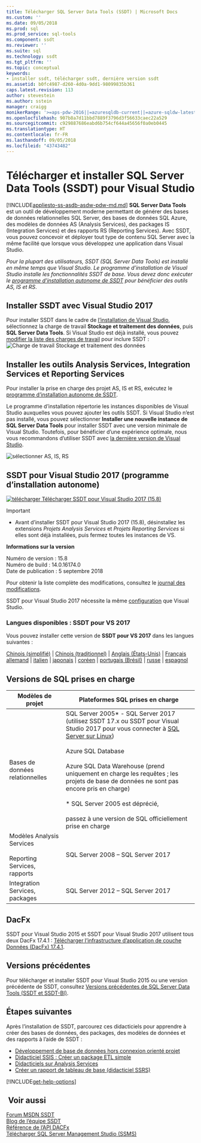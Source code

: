 ```yaml
---
title: Télécharger SQL Server Data Tools (SSDT) | Microsoft Docs
ms.custom: ''
ms.date: 09/05/2018
ms.prod: sql
ms.prod_service: sql-tools
ms.component: ssdt
ms.reviewer: ''
ms.suite: sql
ms.technology: ssdt
ms.tgt_pltfrm: ''
ms.topic: conceptual
keywords:
- installer ssdt, télécharger ssdt, dernière version ssdt
ms.assetid: b0fc4987-d260-4d0a-9dd1-98099835b361
caps.latest.revision: 113
author: stevestein
ms.author: sstein
manager: craigg
monikerRange: '>=aps-pdw-2016||=azuresqldb-current||=azure-sqldw-latest||>=sql-server-2016||=sqlallproducts-allversions||=azuresqldb-mi-current'
ms.openlocfilehash: 907b8a7d11bbd7889f3796d3f56633caec22a529
ms.sourcegitcommit: c929887686eabd6b754cf644a45656f0a0eb0445
ms.translationtype: HT
ms.contentlocale: fr-FR
ms.lasthandoff: 09/05/2018
ms.locfileid: "43743482"
---
```

# <a name="download-and-install-sql-server-data-tools-ssdt-for-visual-studio"></a>Télécharger et installer SQL Server Data Tools (SSDT) pour Visual Studio
[!INCLUDE[appliesto-ss-asdb-asdw-pdw-md.md](../includes/appliesto-ss-asdb-asdw-pdw-md.md)]
**SQL Server Data Tools** est un outil de développement moderne permettant de générer des bases de données relationnelles SQL Server, des bases de données SQL Azure, des modèles de données AS (Analysis Services), des packages IS (Integration Services) et des rapports RS (Reporting Services). Avec SSDT, vous pouvez concevoir et déployer tout type de contenu SQL Server avec la même facilité que lorsque vous développez une application dans Visual Studio.

*Pour la plupart des utilisateurs, SSDT (SQL Server Data Tools) est installé en même temps que Visual Studio. Le programme d’installation de Visual Studio installe les fonctionnalités SSDT de base. Vous devez donc exécuter le [programme d’installation autonome de SSDT](#ssdt-for-vs-2017-standalone-installer) pour bénéficier des outils AS, IS et RS*.

## <a name="install-ssdt-with-visual-studio-2017"></a>Installer SSDT avec Visual Studio 2017

Pour installer SSDT dans le cadre de [l’installation de Visual Studio](https://docs.microsoft.com/visualstudio/install/install-visual-studio), sélectionnez la charge de travail **Stockage et traitement des données**, puis **SQL Server Data Tools**. Si Visual Studio est déjà installé, vous pouvez [modifier la liste des charges de travail](https://docs.microsoft.com/visualstudio/install/modify-visual-studio) pour inclure SSDT : ![Charge de travail Stockage et traitement des données](../ssdt/media/download-sql-server-data-tools-ssdt/data-workload.png)



## <a name="install-analysis-services-integration-services-and-reporting-services-tools"></a>Installer les outils Analysis Services, Integration Services et Reporting Services
Pour installer la prise en charge des projet AS, IS et RS, exécutez le [programme d’installation autonome de SSDT](#ssdt-for-vs-2017-standalone-installer). 

Le programme d’installation répertorie les instances disponibles de Visual Studio auxquelles vous pouvez ajouter les outils SSDT. Si Visual Studio n’est pas installé, vous pouvez sélectionner **Installer une nouvelle instance de SQL Server Data Tools** pour installer SSDT avec une version minimale de Visual Studio. Toutefois, pour bénéficier d’une expérience optimale, nous vous recommandons d’utiliser SSDT avec [la dernière version de Visual Studio](https://www.visualstudio.com/downloads). 

![sélectionner AS, IS, RS](../ssdt/media/download-sql-server-data-tools-ssdt/select-services.png)



## <a name="ssdt-for-vs-2017-standalone-installer"></a>SSDT pour Visual Studio 2017 (programme d’installation autonome)

[![télécharger](../ssdt/media/download.png) Télécharger SSDT pour Visual Studio 2017 (15.8) ](https://go.microsoft.com/fwlink/?linkid=2014060) 

> [!IMPORTANT]
> - Avant d’installer SSDT pour Visual Studio 2017 (15.8), désinstallez les extensions *Projets Analysis Services* et *Projets Reporting Services* si elles sont déjà installées, puis fermez toutes les instances de VS.



**Informations sur la version**  
  
Numéro de version : 15.8  
Numéro de build : 14.0.16174.0  
Date de publication : 5 septembre 2018  

Pour obtenir la liste complète des modifications, consultez le [journal des modifications](changelog-for-sql-server-data-tools-ssdt.md).

SSDT pour Visual Studio 2017 nécessite la même [configuration](https://docs.microsoft.com/visualstudio/productinfo/vs2017-system-requirements-vs) que Visual Studio.  

### <a name="available-languages---ssdt-for-vs-2017"></a>Langues disponibles : SSDT pour VS 2017

Vous pouvez installer cette version de **SSDT pour VS 2017** dans les langues suivantes :  

[Chinois (simplifié)]( https://go.microsoft.com/fwlink/?linkid=2014060&clcid=0x804) | 
[Chinois (traditionnel)]( https://go.microsoft.com/fwlink/?linkid=2014060&clcid=0x404) | 
[Anglais (États-Unis)]( https://go.microsoft.com/fwlink/?linkid=2014060&clcid=0x409) | 
[Français]( https://go.microsoft.com/fwlink/?linkid=2014060&clcid=0x40c)  
[allemand]( https://go.microsoft.com/fwlink/?linkid=2014060&clcid=0x407) | 
[italien]( https://go.microsoft.com/fwlink/?linkid=2014060&clcid=0x410) | 
[japonais]( https://go.microsoft.com/fwlink/?linkid=2014060&clcid=0x411) | 
[coréen]( https://go.microsoft.com/fwlink/?linkid=2014060&clcid=0x412) | 
[portugais (Brésil)]( https://go.microsoft.com/fwlink/?linkid=2014060&clcid=0x416) | 
[russe]( https://go.microsoft.com/fwlink/?linkid=2014060&clcid=0x419) | 
[espagnol]( https://go.microsoft.com/fwlink/?linkid=2014060&clcid=0x40a)  





## <a name="supported-sql-versions"></a>Versions de SQL prises en charge
  
|Modèles de projet|Plateformes SQL prises en charge|  
|-------------------|--------------------|  
Bases de données relationnelles|  SQL Server 2005* - SQL Server 2017<br> (utilisez SSDT 17.x ou SSDT pour Visual Studio 2017 pour vous connecter à [SQL Server sur Linux](../linux/sql-server-linux-overview.md))<br /><br />Azure SQL Database<br /><br />Azure SQL Data Warehouse (prend uniquement en charge les requêtes ; les projets de base de données ne sont pas encore pris en charge)<br /><br />  * SQL Server 2005 est déprécié,<br /><br /> passez à une version de SQL officiellement prise en charge|
  |Modèles Analysis Services<br /><br />Reporting Services, rapports | SQL Server 2008 – SQL Server 2017|
  |Integration Services, packages| SQL Server 2012 – SQL Server 2017    |
  
## <a name="dacfx"></a>DacFx
SSDT pour Visual Studio 2015 et SSDT pour Visual Studio 2017 utilisent tous deux DacFx 17.4.1 : [Télécharger l’infrastructure d’application de couche Données (DacFx) 17.4.1](https://www.microsoft.com/download/details.aspx?id=56508).

## <a name="previous-versions"></a>Versions précédentes

Pour télécharger et installer SSDT pour Visual Studio 2015 ou une version précédente de SSDT, consultez [Versions précédentes de SQL Server Data Tools (SSDT et SSDT-BI)](previous-releases-of-sql-server-data-tools-ssdt-and-ssdt-bi.md).



## <a name="next-steps"></a>Étapes suivantes  
Après l’installation de SSDT, parcourez ces didacticiels pour apprendre à créer des bases de données, des packages, des modèles de données et des rapports à l’aide de SSDT :  

- [Développement de base de données hors connexion orienté projet](project-oriented-offline-database-development.md)  
- [Didacticiel SSIS : Créer un package ETL simple](../integration-services/ssis-how-to-create-an-etl-package.md)  
- [Didacticiels sur Analysis Services](../analysis-services/analysis-services-tutorials-ssas.md)  
- [Créer un rapport de tableau de base (didacticiel SSRS)](../reporting-services/create-a-basic-table-report-ssrs-tutorial.md)  

[!INCLUDE[get-help-options](../includes/paragraph-content/get-help-options.md)]


## <a name="see-also"></a> Voir aussi  
[Forum MSDN SSDT](https://social.msdn.microsoft.com/Forums/sqlserver/home?forum=ssdt)  
[Blog de l’équipe SSDT](http://blogs.msdn.com/b/ssdt/)  
[Référence de l’API DACFx](https://msdn.microsoft.com/library/dn645454.aspx)  
[Télécharger SQL Server Management Studio (SSMS)](../ssms/download-sql-server-management-studio-ssms.md)  
